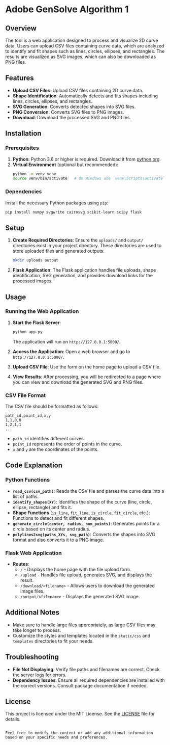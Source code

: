 
# Adobe GenSolve Algorithm 1

## Overview

The tool is a web application designed to process and visualize 2D curve data. Users can upload CSV files containing curve data, which are analyzed to identify and fit shapes such as lines, circles, ellipses, and rectangles. The results are visualized as SVG images, which can also be downloaded as PNG files.

## Features

- **Upload CSV Files**: Upload CSV files containing 2D curve data.
- **Shape Identification**: Automatically detects and fits shapes including lines, circles, ellipses, and rectangles.
- **SVG Generation**: Converts detected shapes into SVG files.
- **PNG Conversion**: Converts SVG files to PNG images.
- **Download**: Download the processed SVG and PNG files.

## Installation

### Prerequisites

1. **Python**: Python 3.6 or higher is required. Download it from [python.org](https://www.python.org/downloads/).
2. **Virtual Environment** (optional but recommended):
   ```bash
   python -m venv venv
   source venv/bin/activate   # On Windows use `venv\Scripts\activate`
   ```

### Dependencies

Install the necessary Python packages using `pip`:

```bash
pip install numpy svgwrite cairosvg scikit-learn scipy flask
```

## Setup

1. **Create Required Directories**: Ensure the `uploads/` and `output/` directories exist in your project directory. These directories are used to store uploaded files and generated outputs.
   ```bash
   mkdir uploads output
   ```

2. **Flask Application**: The Flask application handles file uploads, shape identification, SVG generation, and provides download links for the processed images.

## Usage

### Running the Web Application

1. **Start the Flask Server**:
   ```bash
   python app.py
   ```
   The application will run on `http://127.0.0.1:5000/`.

2. **Access the Application**: Open a web browser and go to `http://127.0.0.1:5000/`.

3. **Upload CSV File**: Use the form on the home page to upload a CSV file.

4. **View Results**: After processing, you will be redirected to a page where you can view and download the generated SVG and PNG files.

### CSV File Format

The CSV file should be formatted as follows:
```
path_id,point_id,x,y
1,1,0,0
1,2,1,1
...
```
- `path_id` identifies different curves.
- `point_id` represents the order of points in the curve.
- `x` and `y` are the coordinates of the points.

## Code Explanation

### Python Functions

- **`read_csv(csv_path)`**: Reads the CSV file and parses the curve data into a list of paths.
- **`identify_shapes(XY)`**: Identifies the shape of the curve (line, circle, ellipse, rectangle) and fits it.
- **Shape Functions** (`is_line`, `fit_line`, `is_circle`, `fit_circle`, etc.): Functions to detect and fit different shapes.
- **`generate_circle(center, radius, num_points)`**: Generates points for a circle based on its center and radius.
- **`polylines2svg(paths_XYs, svg_path)`**: Converts the shapes into SVG format and also converts it to a PNG image.

### Flask Web Application

- **Routes**:
  - `/` - Displays the home page with the file upload form.
  - `/upload` - Handles file upload, generates SVG, and displays the result.
  - `/download/<filename>` - Allows users to download the generated image files.
  - `/output/<filename>` - Displays the generated SVG image.

## Additional Notes

- Make sure to handle large files appropriately, as large CSV files may take longer to process.
- Customize the styles and templates located in the `static/css` and `templates` directories to fit your needs.

## Troubleshooting

- **File Not Displaying**: Verify file paths and filenames are correct. Check the server logs for errors.
- **Dependency Issues**: Ensure all required dependencies are installed with the correct versions. Consult package documentation if needed.

## License

This project is licensed under the MIT License. See the [LICENSE](LICENSE) file for details.

```

Feel free to modify the content or add any additional information based on your specific needs and preferences.
